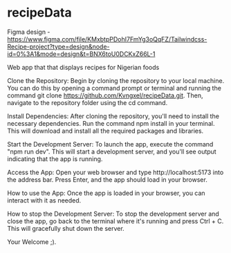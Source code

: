 # recipeData

Figma design - https://www.figma.com/file/KMxbtpPDohI7FmYg3oQqFZ/Tailwindcss-Recipe-project?type=design&node-id=0%3A1&mode=design&t=BNX6toU0DCKxZ66L-1

Web app that that displays recipes for Nigerian foods

Clone the Repository: Begin by cloning the repository to your local machine. You can do this by opening a command prompt or terminal and running the command git clone https://github.com/Kvngxel/recipeData.git. Then, navigate to the repository folder using the cd command.

Install Dependencies: After cloning the repository, you'll need to install the necessary dependencies. Run the command npm install in your terminal. This will download and install all the required packages and libraries.

Start the Development Server: To launch the app, execute the command "npm run dev". This will start a development server, and you'll see output indicating that the app is running.

Access the App: Open your web browser and type http://localhost:5173 into the address bar. Press Enter, and the app should load in your browser.

How to use the App: Once the app is loaded in your browser, you can interact with it as needed. 

How to stop the Development Server: To stop the development server and close the app, go back to the terminal where it's running and press Ctrl + C. This will gracefully shut down the server.

Your Welcome ;).
